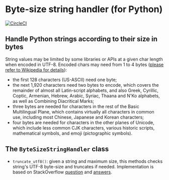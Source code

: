 # Byte-size string handler (for Python)

[![CircleCI][1]][2]

## Handle Python strings according to their size in bytes

String values may be limited by some libraries or APIs at a given char length
when encoded in UTF-8. Encoded chars may need from 1 to 4 bytes
([please refer to Wikipedia for details][3]):
- the first 128 characters (US-ASCII) need one byte;
- the next 1,920 characters need two bytes to encode, which covers the 
remainder of almost all Latin-script alphabets, and also Greek, Cyrillic,
Coptic, Armenian, Hebrew, Arabic, Syriac, Thaana and N'Ko alphabets, as well as
Combining Diacritical Marks;
- three bytes are needed for characters in the rest of the Basic Multilingual
Plane, which contains virtually all characters in common use, including most
Chinese, Japanese and Korean characters;
- four bytes are needed for characters in the other planes of Unicode, which
include less common CJK characters, various historic scripts, mathematical
symbols, and emoji (pictographic symbols).

## The `ByteSizeStringHandler` class

- `truncate_utf8()`: given a string and maximum size, this methods checks
string's UTF-8 byte-size and truncates if needed. Implementation is based on
StackOverflow [question][4] and [answers][5].

[1]: https://circleci.com/gh/ricardolsmendes/byte-size-string-handler.svg?style=svg
[2]: https://circleci.com/gh/ricardolsmendes/byte-size-string-handler
[3]: https://en.wikipedia.org/wiki/UTF-8
[4]: https://stackoverflow.com/questions/1809531/truncating-unicode-so-it-fits-a-maximum-size-when-encoded-for-wire-transfer
[5]: https://stackoverflow.com/a/1820949/7096300
